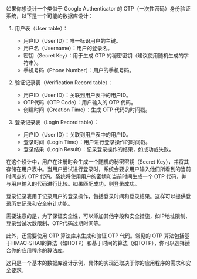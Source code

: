 如果你想设计一个类似于 Google Authenticator 的 OTP（一次性密码）身份验证系统，以下是一个可能的数据库设计：

1. 用户表（User table）：
    - 用户ID（User ID）：唯一标识用户的主键。
    - 用户名（Username）：用户的登录名。
    - 密钥（Secret Key）：用于生成 OTP 的秘密密钥（建议使用随机生成的字符串）。
    - 手机号码（Phone Number）：用户的手机号码。

2. 验证记录表（Verification Record table）：
    - 用户ID（User ID）：关联到用户表中的用户ID。
    - OTP代码（OTP Code）：用户输入的 OTP 代码。
    - 创建时间（Creation Time）：生成 OTP 代码的时间戳。

3. 登录记录表（Login Record table）：
    - 用户ID（User ID）：关联到用户表中的用户ID。
    - 登录时间（Login Time）：用户进行登录操作的时间戳。
    - 登录结果（Login Result）：记录登录操作的结果，如成功或失败。

在这个设计中，用户在注册时会生成一个随机的秘密密钥（Secret Key），并将其存储在用户表中。当用户尝试进行登录时，系统会要求用户输入他们所看到的当前时间点的 OTP 代码。系统将使用用户的密钥和当前时间生成一个 OTP 代码，并与用户输入的代码进行比较。如果匹配成功，则登录成功。

登录记录表用于记录用户的登录操作，包括登录时间和登录结果。这样可以提供登录历史记录和安全审计功能。

需要注意的是，为了保证安全性，可以添加其他字段和安全措施，如IP地址限制、登录尝试次数限制、OTP代码过期时间等。

此外，还需要使用 OTP 算法库来生成和验证 OTP 代码。常见的 OTP 算法包括基于HMAC-SHA1的算法（如HOTP）和基于时间的算法（如TOTP），你可以选择适合你的应用程序的算法库。

这只是一个基本的数据库设计示例，具体的实现还取决于你的应用程序的需求和安全要求。